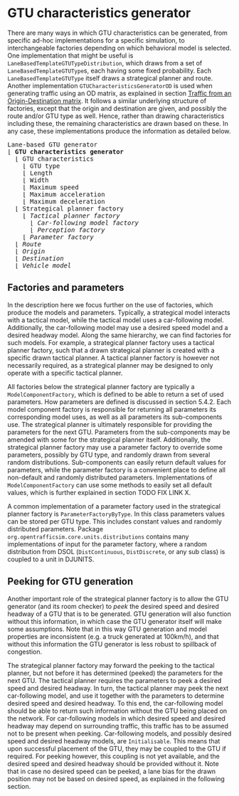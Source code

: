 # GTU characteristics generator

There are many ways in which GTU characteristics can be generated, from specific ad-hoc implementations for a specific simulation, to interchangeable factories depending on which behavioral model is selected. One implementation that might be useful is `LaneBasedTemplateGTUTypeDistribution`, which draws from a set of `LaneBasedTemplateGTUType`s, each having some fixed probability. Each `LaneBasedTemplateGTUType` itself draws a strategical planner and route. Another implementation `GTUCharacteristicsGeneratorOD` is used when generating traffic using an OD matrix, as explained in section [Traffic from an Origin-Destination matrix](/traffic-demand-and-vehicle-generation/traffic-from-an-origin-destination-matrix). It follows a similar underlying structure of factories, except that the origin and destination are given, and possibly the route and/or GTU type as well. Hence, rather than drawing characteristics including these, the remaining characteristics are drawn based on these. In any case, these implementations produce the information as detailed below.

<pre>
Lane-based GTU generator
&lfloor; <b>GTU characteristics generator</b>
  &lfloor; GTU characteristics
    &lfloor; GTU type
    &lfloor; Length
    &lfloor; Width
    &lfloor; Maximum speed
    &lfloor; Maximum acceleration
    &lfloor; Maximum deceleration
  &lfloor; Strategical planner factory
    &lfloor; <i>Tactical planner factory</i>
      &lfloor; <i>Car-following model factory</i>
      &lfloor; <i>Perception factory</i>
    &lfloor; <i>Parameter factory</i>
  &lfloor; <i>Route</i>
  &lfloor; <i>Origin</i>
  &lfloor; <i>Destination</i>
  &lfloor; <i>Vehicle model</i>
</pre>
 

## Factories and parameters

In the description here we focus further on the use of factories, which produce the models and parameters. Typically, a strategical model interacts with a tactical model, while the tactical model uses a car-following model. Additionally, the car-following model may use a desired speed model and a desired headway model. Along the same hierarchy, we can find factories for such models. For example, a strategical planner factory uses a tactical planner factory, such that a drawn strategical planner is created with a specific drawn tactical planner. A tactical planner factory is however not necessarily required, as a strategical planner may be designed to only operate with a specific tactical planner.

All factories below the strategical planner factory are typically a `ModelComponentFactory`, which is defined to be able to return a set of used parameters. How parameters are defined is discussed in section 5.4.2. Each model component factory is responsible for returning all parameters its corresponding model uses, as well as all parameters its sub-components use. The strategical planner is ultimately responsible for providing the parameters for the next GTU. Parameters from the sub-components may be amended with some for the strategical planner itself. Additionally, the strategical planner factory may use a parameter factory to override some parameters, possibly by GTU type, and randomly drawn from several random distributions. Sub-components can easily return default values for parameters, while the parameter factory is a convenient place to define all non-default and randomly distributed parameters. Implementations of `ModelComponentFactory` can use some methods to easily set all default values, which is further explained in section TODO FIX LINK X.

A common implementation of a parameter factory used in the strategical planner factory is `ParameterFactoryByType`. In this class parameters values can be stored per GTU type. This includes constant values and randomly distributed parameters. Package `org.opentrafficsim.core.units.distributions` contains many implementations of input for the parameter factory, where a random distribution from DSOL (`DistContinuous`, `DistDiscrete`, or any sub class) is coupled to a unit in DJUNITS.


## Peeking for GTU generation

Another important role of the strategical planner factory is to allow the GTU generator (and its room checker) to _peek_ the desired speed and desired headway of a GTU that is to be generated. GTU generation will also function without this information, in which case the GTU generator itself will make some assumptions. Note that in this way GTU generation and model properties are inconsistent (e.g. a truck generated at 100km/h), and that without this information the GTU generator is less robust to spillback of congestion. 

The strategical planner factory may forward the peeking to the tactical planner, but not before it has determined (peeked) the parameters for the next GTU. The tactical planner requires the parameters to peek a desired speed and desired headway. In turn, the tactical planner may peek the next car-following model, and use it together with the parameters to determine desired speed and desired headway. To this end, the car-following model should be able to return such information without the GTU being placed on the network. For car-following models in which desired speed and desired headway may depend on surrounding traffic, this traffic has to be assumed not to be present when peeking. Car-following models, and possibly desired speed and desired headway models, are `Initialisable`. This means that upon successful placement of the GTU, they may be coupled to the GTU if required. For peeking however, this coupling is not yet available, and the desired speed and desired headway should be provided without it. Note that in case no desired speed can be peeked, a lane bias for the drawn position may not be based on desired speed, as explained in the following section.
